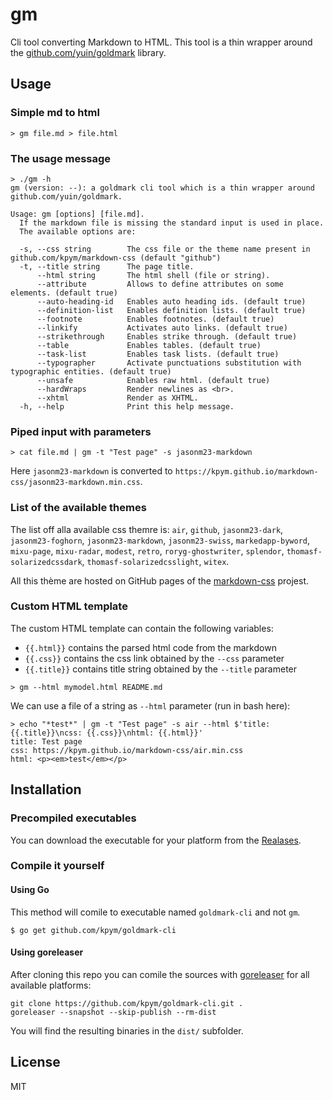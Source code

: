 # gm

Cli tool converting Markdown to HTML.
This tool is a thin wrapper around the [github.com/yuin/goldmark](https://github.com/yuin/goldmark) library.


## Usage

### Simple md to html
```shell
> gm file.md > file.html
```

### The usage message
```shell
> ./gm -h
gm (version: --): a goldmark cli tool which is a thin wrapper around github.com/yuin/goldmark.

Usage: gm [options] [file.md].
  If the markdown file is missing the standard input is used in place.
  The available options are:

  -s, --css string        The css file or the theme name present in github.com/kpym/markdown-css (default "github")
  -t, --title string      The page title.
      --html string       The html shell (file or string).
      --attribute         Allows to define attributes on some elements. (default true)
      --auto-heading-id   Enables auto heading ids. (default true)
      --definition-list   Enables definition lists. (default true)
      --footnote          Enables footnotes. (default true)
      --linkify           Activates auto links. (default true)
      --strikethrough     Enables strike through. (default true)
      --table             Enables tables. (default true)
      --task-list         Enables task lists. (default true)
      --typographer       Activate punctuations substitution with typographic entities. (default true)
      --unsafe            Enables raw html. (default true)
      --hardWraps         Render newlines as <br>.
      --xhtml             Render as XHTML.
  -h, --help              Print this help message.

```

### Piped input with parameters
```shell
> cat file.md | gm -t "Test page" -s jasonm23-markdown
```

Here `jasonm23-markdown` is converted to `https://kpym.github.io/markdown-css/jasonm23-markdown.min.css`.

### List of the available themes

The list off alla available css themre is: `air`, `github`, `jasonm23-dark`, `jasonm23-foghorn`, `jasonm23-markdown`, `jasonm23-swiss`, `markedapp-byword`, `mixu-page`, `mixu-radar`, `modest`, `retro`, `roryg-ghostwriter`, `splendor`, `thomasf-solarizedcssdark`, `thomasf-solarizedcsslight`, `witex`.

All this thème are hosted on GitHub pages of the [markdown-css](https://github.com/kpym/markdown-css) projest.

### Custom HTML template

The custom HTML template can contain the following variables:

- `{{.html}}` contains the parsed html code from the markdown
- `{{.css}}` contains the css link obtained by the `--css` parameter
- `{{.title}}` contains title string obtained by the `--title` parameter

```shell
> gm --html mymodel.html README.md
```

We can use a file of a string as `--html` parameter (run in bash here):

```shell
> echo "*test*" | gm -t "Test page" -s air --html $'title: {{.title}}\ncss: {{.css}}\nhtml: {{.html}}'
title: Test page
css: https://kpym.github.io/markdown-css/air.min.css
html: <p><em>test</em></p>
```

## Installation

### Precompiled executables

You can download the executable for your platform from the [Realases](https://github.com/kpym/goldmark-cli/releases).

### Compile it yourself

#### Using Go

This method will comile to executable named `goldmark-cli` and not `gm`.

```shell
$ go get github.com/kpym/goldmark-cli
```

#### Using goreleaser

After cloning this repo you can comile the sources with [goreleaser](https://github.com/goreleaser/goreleaser/) for all available platforms:

```shell
git clone https://github.com/kpym/goldmark-cli.git .
goreleaser --snapshot --skip-publish --rm-dist
```

You will find the resulting binaries in the `dist/` subfolder.

## License

MIT
